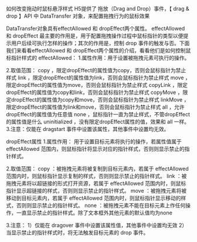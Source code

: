 如何改变拖动时鼠标悬浮样式
H5提供了 拖放（Drag and Drop）事件，【 drag & drop 】API 中 DataTransfer 对象，来配置拖拽行为的鼠标效果

DataTransfer对象具有effectAllowed 和 dropEffect两个属性。 effectAllowed 和 dropEffect 最主要的作用是，用于配置拖拽操作过程中鼠标指针的类型以便提示用户后续可执行怎样的操作；其次的作用是，控制 drop 事件的触发与否。下面我们来看看effectAllowed 和 dropEffect两个属性的介绍，看看他们是如何控制鼠标指针样式的
effectAllowed：
1.属性作用：用于设置被拖拽元素可执行的操作。

2.取值范围：
copy ，限定dropEffect的属性值为copy，否则会鼠标指针为禁止样式
link ，限定dropEffect的属性值为link，否则会鼠标指针为禁止样式
move ，限定dropEffect的属性值为move，否则会鼠标指针为禁止样式
copyLink ，限定dropEffect的属性值为copy和link，否则会鼠标指针为禁止样式
copyMove ，限定dropEffect的属性值为copy和move，否则会鼠标指针为禁止样式
linkMove ，限定dropEffect的属性值为link和move，否则会鼠标指针为禁止样式
all ，允许dropEffect的属性值为任意值
none ，鼠标指针一直为禁止样式，不管dropEffect的属性值是什么
uninitialized ，没有限定dropEffect属性的值，效果和 all 一样。
3.注意：仅能在 dragstart 事件中设置该属性，其他事件中设置均无效。

dropEffect属性
1.属性作用：
用于设置目标元素将执行的操作，若属性值属于 effectAllowed 范围内，则鼠标指针将显示对应的指针样式，否则则显示禁止的指针样式。

2.取值范围：
copy ：被拖拽元素将被复制到目标元素内，若属于 effectAllowed 范围内时，则鼠标指针显示复制的样式，否则则显示禁止的指针样式。
link ：被拖拽元素将以超链接的形式打开资源，若属于 effectAllowed 范围内时，则鼠标指针显示超链接的样式，否则则显示禁止的指针样式。
move ：被拖拽元素将被移动到目标元素内，若属于 effectAllowed 范围内时，则鼠标指针显示移动的样式，否则则显示禁止的指针样式。
none ：被拖拽元素不能在目标元素上作任何操作，一直显示禁止的指针样式。除了文本框外其他元素的默认值均为none

3.注意：
1）仅能在 dragover 事件中设置该属性值，其他事件中设置均无效
2）当显示禁止的指针样式时，将无法触发目标元素的 drop 事件。
